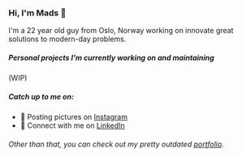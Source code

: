 ### Hi, I'm Mads 👋

I'm a 22 year old guy from Oslo, Norway working on innovate great solutions to modern-day problems.

##### Personal projects I'm currently working on and maintaining
(WIP)

##### Catch up to me on:
* 📸 Posting pictures on <a href="https://www.instagram.com/madsafrost/">Instagram</a>
* 🤵 Connect with me on <a href="https://www.linkedin.com/in/madsafrost/">LinkedIn</a>

###### Other than that, you can check out my pretty outdated <a href="https://benjaminakar.com/">portfolio</a>.
